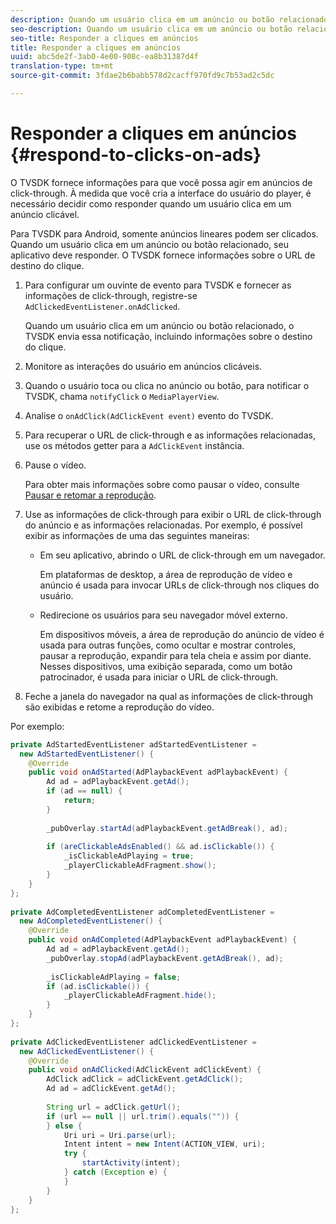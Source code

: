 ```yaml
---
description: Quando um usuário clica em um anúncio ou botão relacionado, seu aplicativo deve responder. O TVSDK fornece informações sobre o URL de destino do clique.
seo-description: Quando um usuário clica em um anúncio ou botão relacionado, seu aplicativo deve responder. O TVSDK fornece informações sobre o URL de destino do clique.
seo-title: Responder a cliques em anúncios
title: Responder a cliques em anúncios
uuid: abc5de2f-3ab0-4e00-908c-ea8b31387d4f
translation-type: tm+mt
source-git-commit: 3fdae2b6babb578d2cacff970fd9c7b53ad2c5dc

---
```



# Responder a cliques em anúncios {#respond-to-clicks-on-ads}

O TVSDK fornece informações para que você possa agir em anúncios de click-through. À medida que você cria a interface do usuário do player, é necessário decidir como responder quando um usuário clica em um anúncio clicável.

Para TVSDK para Android, somente anúncios lineares podem ser clicados.
Quando um usuário clica em um anúncio ou botão relacionado, seu aplicativo deve responder. O TVSDK fornece informações sobre o URL de destino do clique.

1. Para configurar um ouvinte de evento para TVSDK e fornecer as informações de click-through, registre-se `AdClickedEventListener.onAdClicked`.

   Quando um usuário clica em um anúncio ou botão relacionado, o TVSDK envia essa notificação, incluindo informações sobre o destino do clique.
1. Monitore as interações do usuário em anúncios clicáveis.
1. Quando o usuário toca ou clica no anúncio ou botão, para notificar o TVSDK, chama `notifyClick` o `MediaPlayerView`.
1. Analise o `onAdClick(AdClickEvent event)` evento do TVSDK.
1. Para recuperar o URL de click-through e as informações relacionadas, use os métodos getter para a `AdClickEvent` instância.
1. Pause o vídeo.

   Para obter mais informações sobre como pausar o vídeo, consulte [Pausar e retomar a reprodução](../../ad-insertion/clickable-ads/android-3x-pausing-resuming-playback.md).
1. Use as informações de click-through para exibir o URL de click-through do anúncio e as informações relacionadas. Por exemplo, é possível exibir as informações de uma das seguintes maneiras:

   * Em seu aplicativo, abrindo o URL de click-through em um navegador.

      Em plataformas de desktop, a área de reprodução de vídeo e anúncio é usada para invocar URLs de click-through nos cliques do usuário.
   * Redirecione os usuários para seu navegador móvel externo.

      Em dispositivos móveis, a área de reprodução do anúncio de vídeo é usada para outras funções, como ocultar e mostrar controles, pausar a reprodução, expandir para tela cheia e assim por diante. Nesses dispositivos, uma exibição separada, como um botão patrocinador, é usada para iniciar o URL de click-through.

1. Feche a janela do navegador na qual as informações de click-through são exibidas e retome a reprodução do vídeo.

<!--<a id="example_2D93228E510D438C8AB5559897817A47"></a>-->

Por exemplo:

```java
private AdStartedEventListener adStartedEventListener =  
  new AdStartedEventListener() { 
    @Override 
    public void onAdStarted(AdPlaybackEvent adPlaybackEvent) { 
        Ad ad = adPlaybackEvent.getAd(); 
        if (ad == null) { 
            return; 
        } 
 
        _pubOverlay.startAd(adPlaybackEvent.getAdBreak(), ad); 
 
        if (areClickableAdsEnabled() && ad.isClickable()) { 
            _isClickableAdPlaying = true; 
            _playerClickableAdFragment.show(); 
        } 
    } 
}; 
 
private AdCompletedEventListener adCompletedEventListener =  
  new AdCompletedEventListener() { 
    @Override 
    public void onAdCompleted(AdPlaybackEvent adPlaybackEvent) { 
        Ad ad = adPlaybackEvent.getAd(); 
        _pubOverlay.stopAd(adPlaybackEvent.getAdBreak(), ad); 
 
        _isClickableAdPlaying = false; 
        if (ad.isClickable()) { 
            _playerClickableAdFragment.hide(); 
        } 
    } 
}; 
 
private AdClickedEventListener adClickedEventListener =  
  new AdClickedEventListener() { 
    @Override 
    public void onAdClicked(AdClickEvent adClickEvent) { 
        AdClick adClick = adClickEvent.getAdClick(); 
        Ad ad = adClickEvent.getAd(); 
 
        String url = adClick.getUrl(); 
        if (url == null || url.trim().equals("")) { 
        } else { 
            Uri uri = Uri.parse(url); 
            Intent intent = new Intent(ACTION_VIEW, uri); 
            try { 
                startActivity(intent); 
            } catch (Exception e) { 
            } 
        } 
    } 
}; 
```
